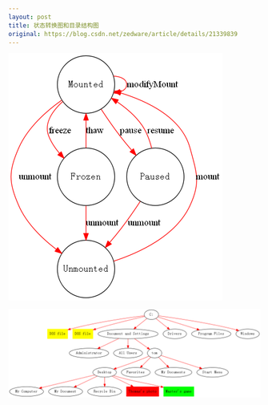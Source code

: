 ```yaml
---
layout: post
title: 状态转换图和目录结构图
original: https://blog.csdn.net/zedware/article/details/21339839
---
```


![state](/images/state.png "state")

![dir](/images/dir.png "dir")
